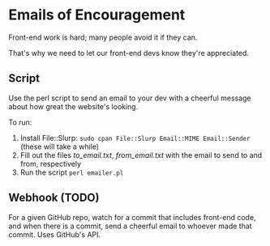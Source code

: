# Emails of Encouragement

Front-end work is hard; many people avoid it if they can.

That's why we need to let our front-end devs know they're appreciated.

## Script
Use the perl script to send an email to your dev with a cheerful message about how great the website's looking.

To run:
1. Install File::Slurp: ```sudo cpan File::Slurp Email::MIME Email::Sender``` (these will take a while)
2. Fill out the files *to_email.txt*, *from_email.txt* with the email to send to and from, respectively
3. Run the script ```perl emailer.pl```

## Webhook (TODO) 
For a given GitHub repo, watch for a commit that includes front-end code, and when there is a commit, send a cheerful email to whoever made that commit. Uses GitHub's API.